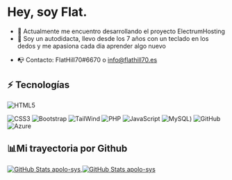 # Hey, soy Flat.


- :telescope: Actualmente me encuentro desarrollando el proyecto ElectrumHosting 
- 🤖 Soy un autodidacta, llevo desde los 7 años con un teclado en los dedos y me apasiona cada dia aprender algo nuevo
<!--- 🌐 Pagina Web y Portfolio: https://flathill70.es/-->	
- 📭 Contacto: FlatHill70#6670 o info@flathill70.es

## :zap: Tecnologías
![HTML5](https://img.shields.io/badge/HTML5-E34F26?style=for-the-badge&logo=html5&logoColor=white)

![CSS3](https://img.shields.io/badge/CSS3-1572B6?style=for-the-badge&logo=css3&logoColor=white)
![Bootstrap](https://img.shields.io/badge/Bootstrap-563D7C?style=for-the-badge&logo=bootstrap&logoColor=white)
![TailWind](https://img.shields.io/badge/Tailwind_CSS-38B2AC?style=for-the-badge&logo=tailwind-css&logoColor=white)
![PHP](https://img.shields.io/badge/-PHP-484c89?style=484c89?style=for-the-badge&logo=php&logoColor=black)
![JavaScript](https://img.shields.io/badge/JavaScript-F7DF1E?style=for-the-badge&logo=javascript&logoColor=black)
![MySQL](https://img.shields.io/badge/-MySQL-006488?style=for-the-badge&logo=mysql&logoColor=006488))
![GitHub](https://img.shields.io/badge/-GitHub-181717?style=flat-square&logo=github)
![Azure](https://img.shields.io/badge/Azure_Cloud-4285F4?style=for-the-badge&logo=google-cloud&logoColor=white)

## 📊Mi trayectoria por Github


<a href="https://github.com/FlatHill70">
  <img align="center" alt="GitHub Stats apolo-sys" src="https://github-readme-stats.vercel.app/api/top-langs/?username=FlatHill70&locale=es&count_private=true&theme=dark&layout=compact&hide_title=trueinclude_all_commits=true&langs_count=10"/>
</a>
<a href="https://github.com/FlatHill70">
  <img align="center" alt="GitHub Stats apolo-sys" src="https://github-readme-stats.vercel.app/api?username=FlatHill70&show_icons=true&theme=dark&locale=en&count_private=true&hide_title=trueinclude_all_commits=true"/>
</a>
